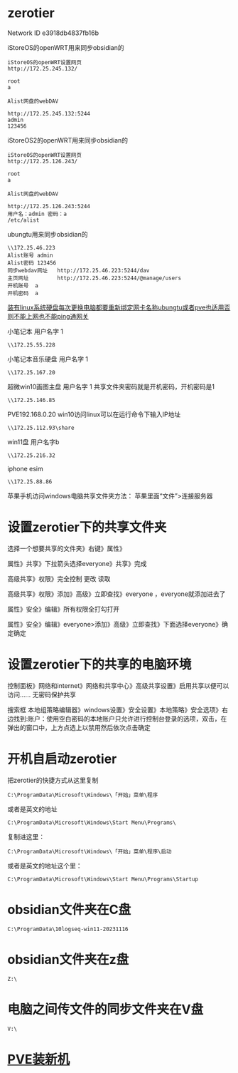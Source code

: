 # zerotier

Network ID
e3918db4837fb16b





iStoreOS的openWRT用来同步obsidian的
```
iStoreOS的openWRT设置网页
http://172.25.245.132/

root
a

Alist网盘的webDAV

http://172.25.245.132:5244
admin
123456

```

iStoreOS2的openWRT用来同步obsidian的
```
iStoreOS的openWRT设置网页
http://172.25.126.243/

root
a

Alist网盘的webDAV

http://172.25.126.243:5244
用户名：admin 密码：a
/etc/alist
```






ubungtu用来同步obsidian的
```
\\172.25.46.223
Alist账号 admin
Alist密码 123456
同步webdav网址   http://172.25.46.223:5244/dav
主页网址         http://172.25.46.223:5244/@manage/users
开机账号  a
开机密码  a
```
[装有linux系统硬盘每次更换电脑都要重新绑定网卡名称ubungtu或者pve也适用否则不能上网也不能ping通网关](装有linux系统硬盘每次更换电脑都要重新绑定网卡名称ubungtu或者pve也适用否则不能上网也不能ping通网关.md)

小笔记本 用户名字 1
```
\\172.25.55.228
```
小笔记本音乐硬盘 用户名字 1
```
\\172.25.167.20
```
超微win10画图主盘  用户名字 1
共享文件夹密码就是开机密码，开机密码是1
```
\\172.25.146.85
```

PVE192.168.0.20
win10访问linux可以在运行命令下输入IP地址
```
\\172.25.112.93\share
```



win11盘  用户名字b
```
\\172.25.216.32
```
iphone esim
```
\\172.25.88.86
```
苹果手机访问windows电脑共享文件夹方法：
苹果里面“文件”>连接服务器

# 设置zerotier下的共享文件夹
选择一个想要共享的文件夹》右键》属性》

属性》共享》下拉箭头选择everyone》共享》完成

高级共享》权限》完全控制 更改 读取

高级共享》权限》添加》高级》立即查找》everyone ，everyone就添加进去了

属性》安全》编辑》所有权限全打勾打开

属性》安全》编辑》everyone>添加》高级》立即查找》下面选择everyone》确定确定

# 设置zerotier下的共享的电脑环境

控制面板》网络和internet》网络和共享中心》高级共享设置》启用共享以便可以访问......   无密码保护共享

搜索框 本地组策略编辑器》windows设置》安全设置》本地策略》安全选项》右边找到:账户：使用空白密码的本地账户只允许进行控制台登录的选项，双击，在弹出的窗口中，上方点选上以禁用然后依次点击确定


# 开机自启动zerotier

把zerotier的快捷方式从这里复制
```
C:\ProgramData\Microsoft\Windows\「开始」菜单\程序
```

或者是英文的地址
```
C:\ProgramData\Microsoft\Windows\Start Menu\Programs\
```


复制进这里：
```
C:\ProgramData\Microsoft\Windows\「开始」菜单\程序\启动
```
或者是英文的地址这个里：
```
C:\ProgramData\Microsoft\Windows\Start Menu\Programs\Startup
```

# obsidian文件夹在C盘
```
C:\ProgramData\10logseq-win11-20231116
```

# obsidian文件夹在z盘
```
Z:\
```
# 电脑之间传文件的同步文件夹在V盘
```
V:\
```

# [PVE装新机](PVE装新机.md)

